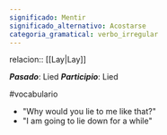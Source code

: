 ```yaml
---
significado: Mentir
significado_alternativo: Acostarse
categoria_gramatical: verbo_irregular
---
```

relacion:: [[Lay|Lay]]

***Pasado***: Lied
***Participio***: Lied

#vocabulario

- "Why would you lie to me like that?"    
- "I am going to lie down for a while"